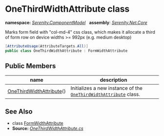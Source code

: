 # OneThirdWidthAttribute class
**namespace:** *[Serenity.ComponentModel](../README.md#serenity.componentmodel-namespace)*   **assembly**: *[Serenity.Net.Core](../README.md)*

Marks form field with "col-md-4" css class, which makes it allocate a third of form row on device widths &gt;= 992px (e.g. medium desktop)

```csharp
[AttributeUsage(AttributeTargets.All)]
public class OneThirdWidthAttribute : FormWidthAttribute
```

## Public Members

| name | description |
| --- | --- |
| [OneThirdWidthAttribute](OneThirdWidthAttribute/OneThirdWidthAttribute.md)() | Initializes a new instance of the [`OneThirdWidthAttribute`](OneThirdWidthAttribute.md) class. |

## See Also

* class [FormWidthAttribute](FormWidthAttribute.md)
* **Source:** *[OneThirdWidthAttribute.cs](https://github.com/serenity-is/Serenity/blob/master/src/Serenity.Net.Core/ComponentModel/PropertyGrid/Layout/OneThirdWidthAttribute.cs)*